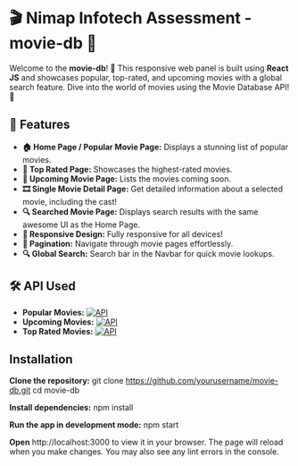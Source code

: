 # 🎬 Nimap Infotech Assessment - movie-db 🎥

Welcome to the **movie-db**! 🌟 This responsive web panel is built using **React JS** and showcases popular, top-rated, and upcoming movies with a global search feature. Dive into the world of movies using the Movie Database API! 🎉

## 🌟 Features

- **🏠 Home Page / Popular Movie Page:** Displays a stunning list of popular movies. 
- **🌟 Top Rated Page:** Showcases the highest-rated movies.
- **📅 Upcoming Movie Page:** Lists the movies coming soon.
- **🎞️ Single Movie Detail Page:** Get detailed information about a selected movie, including the cast!
- **🔍 Searched Movie Page:** Displays search results with the same awesome UI as the Home Page.
- **📱 Responsive Design:** Fully responsive for all devices! 
- **📖 Pagination:** Navigate through movie pages effortlessly.
- **🔍 Global Search:** Search bar in the Navbar for quick movie lookups.

## 🛠️ API Used

- **Popular Movies:** [![API](https://img.shields.io/badge/API-Popular%20Movies-blue)](https://api.themoviedb.org/3/movie/popular?api_key=YOUR_API_KEY&language=en-US)
- **Upcoming Movies:** [![API](https://img.shields.io/badge/API-Upcoming%20Movies-orange)](https://api.themoviedb.org/3/movie/upcoming?api_key=YOUR_API_KEY&language=en-US)
- **Top Rated Movies:** [![API](https://img.shields.io/badge/API-Top%20Rated%20Movies-green)](https://api.themoviedb.org/3/movie/top_rated?api_key=YOUR_API_KEY&language=en-US)

## Installation
**Clone the repository:**
git clone https://github.com/yourusername/movie-db.git
cd movie-db

**Install dependencies:**
npm install

**Run the app in development mode:**
npm start

**Open** http://localhost:3000 to view it in your browser. The page will reload when you make changes. You may also see any lint errors in the console.
   

